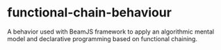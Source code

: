 # functional-chain-behaviour
A behavior used with BeamJS framework to apply an algorithmic mental model and declarative programming based on functional chaining.
